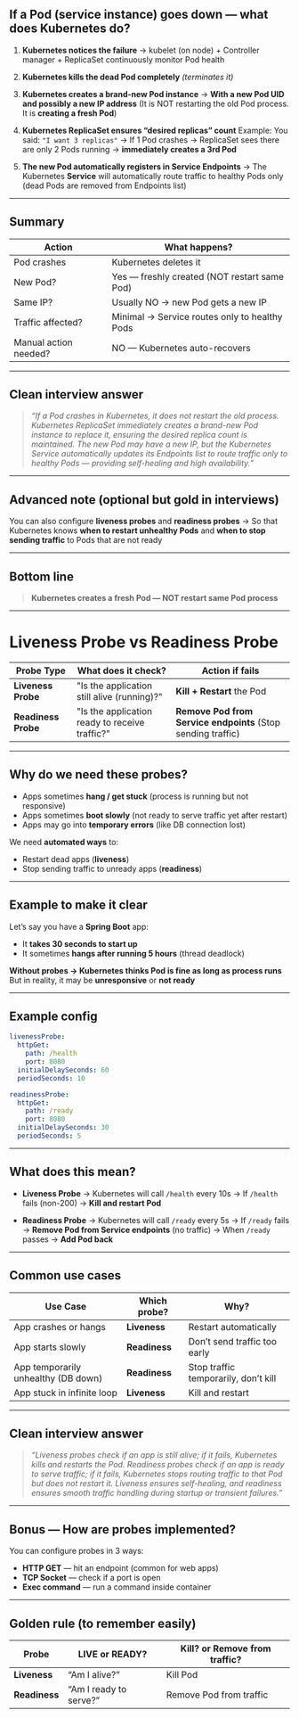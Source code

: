 ## **If a Pod (service instance) goes down — what does Kubernetes do?**

1. **Kubernetes notices the failure**
   → kubelet (on node) + Controller manager + ReplicaSet continuously monitor Pod health

2. **Kubernetes kills the dead Pod completely** *(terminates it)*

3. **Kubernetes creates a brand-new Pod instance**
   → **With a new Pod UID and possibly a new IP address**
   (It is NOT restarting the old Pod process. It is **creating a fresh Pod**)

4. **Kubernetes ReplicaSet ensures “desired replicas” count**
   Example:
   You said:
   `"I want 3 replicas"`
   → If 1 Pod crashes → ReplicaSet sees there are only 2 Pods running → **immediately creates a 3rd Pod**

5. **The new Pod automatically registers in Service Endpoints**
   → The Kubernetes **Service** will automatically route traffic to healthy Pods only
   (dead Pods are removed from Endpoints list)

---

## **Summary**

| Action                | What happens?                                 |
| --------------------- | --------------------------------------------- |
| Pod crashes           | Kubernetes deletes it                         |
| New Pod?              | Yes — freshly created (NOT restart same Pod)  |
| Same IP?              | Usually NO → new Pod gets a new IP            |
| Traffic affected?     | Minimal → Service routes only to healthy Pods |
| Manual action needed? | NO — Kubernetes auto-recovers                 |

---

## **Clean interview answer**

> *“If a Pod crashes in Kubernetes, it does not restart the old process. Kubernetes ReplicaSet immediately creates a brand-new Pod instance to replace it, ensuring the desired replica count is maintained. The new Pod may have a new IP, but the Kubernetes Service automatically updates its Endpoints list to route traffic only to healthy Pods — providing self-healing and high availability.”*

---

## **Advanced note (optional but gold in interviews)**

You can also configure **liveness probes** and **readiness probes**
→ So that Kubernetes knows **when to restart unhealthy Pods**
and **when to stop sending traffic** to Pods that are not ready

---

## **Bottom line**

> **Kubernetes creates a fresh Pod — NOT restart same Pod process**

---

# **Liveness Probe vs Readiness Probe**

| Probe Type          | What does it check?                            | Action if fails                                              |
| ------------------- | ---------------------------------------------- | ------------------------------------------------------------ |
| **Liveness Probe**  | "Is the application still alive (running)?"    | **Kill + Restart** the Pod                                   |
| **Readiness Probe** | "Is the application ready to receive traffic?" | **Remove Pod from Service endpoints** (Stop sending traffic) |

---

## **Why do we need these probes?**

* Apps sometimes **hang / get stuck** (process is running but not responsive)
* Apps sometimes **boot slowly** (not ready to serve traffic yet after restart)
* Apps may go into **temporary errors** (like DB connection lost)

We need **automated ways** to:

* Restart dead apps (**liveness**)
* Stop sending traffic to unready apps (**readiness**)

---

## **Example to make it clear**

Let’s say you have a **Spring Boot** app:

* It **takes 30 seconds to start up**
* It sometimes **hangs after running 5 hours** (thread deadlock)

**Without probes → Kubernetes thinks Pod is fine as long as process runs**
But in reality, it may be **unresponsive** or **not ready**

---

## **Example config**

```yaml
livenessProbe:
  httpGet:
    path: /health
    port: 8080
  initialDelaySeconds: 60
  periodSeconds: 10

readinessProbe:
  httpGet:
    path: /ready
    port: 8080
  initialDelaySeconds: 30
  periodSeconds: 5
```

---

## **What does this mean?**

* **Liveness Probe**
  → Kubernetes will call `/health` every 10s
  → If `/health` fails (non-200) → **Kill and restart Pod**

* **Readiness Probe**
  → Kubernetes will call `/ready` every 5s
  → If `/ready` fails → **Remove Pod from Service endpoints** (no traffic)
  → When `/ready` passes → **Add Pod back**

---

## **Common use cases**

| Use Case                            | Which probe?  | Why?                                 |
| ----------------------------------- | ------------- | ------------------------------------ |
| App crashes or hangs                | **Liveness**  | Restart automatically                |
| App starts slowly                   | **Readiness** | Don’t send traffic too early         |
| App temporarily unhealthy (DB down) | **Readiness** | Stop traffic temporarily, don’t kill |
| App stuck in infinite loop          | **Liveness**  | Kill and restart                     |

---

## **Clean interview answer**

> *“Liveness probes check if an app is still alive; if it fails, Kubernetes kills and restarts the Pod. Readiness probes check if an app is ready to serve traffic; if it fails, Kubernetes stops routing traffic to that Pod but does not restart it. Liveness ensures self-healing, and readiness ensures smooth traffic handling during startup or transient failures.”*

---

## **Bonus — How are probes implemented?**

You can configure probes in 3 ways:

* **HTTP GET** — hit an endpoint (common for web apps)
* **TCP Socket** — check if a port is open
* **Exec command** — run a command inside container

---

## **Golden rule (to remember easily)**

| Probe         | **LIVE** or **READY**? | **Kill?** or **Remove from traffic?** |
| ------------- | ---------------------- | ------------------------------------- |
| **Liveness**  | “Am I alive?”          | Kill Pod                              |
| **Readiness** | “Am I ready to serve?” | Remove Pod from traffic               |
